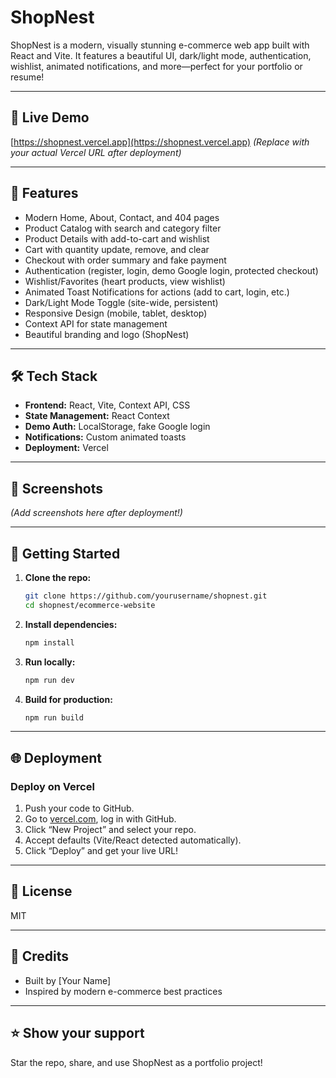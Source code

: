 # ShopNest

ShopNest is a modern, visually stunning e-commerce web app built with React and Vite. It features a beautiful UI, dark/light mode, authentication, wishlist, animated notifications, and more—perfect for your portfolio or resume!

---

## 🚀 Live Demo

[https://shopnest.vercel.app](https://shopnest.vercel.app)
*(Replace with your actual Vercel URL after deployment)*

---

## 🛒 Features

- Modern Home, About, Contact, and 404 pages
- Product Catalog with search and category filter
- Product Details with add-to-cart and wishlist
- Cart with quantity update, remove, and clear
- Checkout with order summary and fake payment
- Authentication (register, login, demo Google login, protected checkout)
- Wishlist/Favorites (heart products, view wishlist)
- Animated Toast Notifications for actions (add to cart, login, etc.)
- Dark/Light Mode Toggle (site-wide, persistent)
- Responsive Design (mobile, tablet, desktop)
- Context API for state management
- Beautiful branding and logo (ShopNest)

---

## 🛠️ Tech Stack

- **Frontend:** React, Vite, Context API, CSS
- **State Management:** React Context
- **Demo Auth:** LocalStorage, fake Google login
- **Notifications:** Custom animated toasts
- **Deployment:** Vercel

---

## 📸 Screenshots

*(Add screenshots here after deployment!)*

---

## 📝 Getting Started

1. **Clone the repo:**
   ```sh
   git clone https://github.com/yourusername/shopnest.git
   cd shopnest/ecommerce-website
   ```

2. **Install dependencies:**
   ```sh
   npm install
   ```

3. **Run locally:**
   ```sh
   npm run dev
   ```

4. **Build for production:**
   ```sh
   npm run build
   ```

---

## 🌐 Deployment

### Deploy on Vercel
1. Push your code to GitHub.
2. Go to [vercel.com](https://vercel.com/), log in with GitHub.
3. Click “New Project” and select your repo.
4. Accept defaults (Vite/React detected automatically).
5. Click “Deploy” and get your live URL!

---

## 📄 License

MIT

---

## 🙌 Credits

- Built by [Your Name]
- Inspired by modern e-commerce best practices

---

## ⭐️ Show your support

Star the repo, share, and use ShopNest as a portfolio project!

